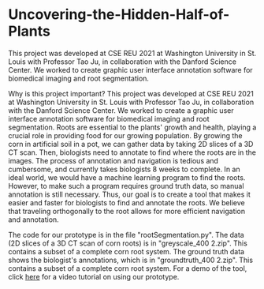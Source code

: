 # Uncovering-the-Hidden-Half-of-Plants
This project was developed at CSE REU 2021 at Washington University in St. Louis with Professor Tao Ju, in collaboration with the Danford Science Center. 
We worked to create graphic user interface annotation software for biomedical imaging and root segmentation. 

Why is this project important?
This project was developed at CSE REU 2021 at Washington University in St. Louis with Professor Tao Ju, in collaboration with the Danford Science Center. We worked to create a graphic user interface annotation software for biomedical imaging and root segmentation. Roots are essential to the plants' growth and health, playing a crucial role in providing food for our growing population. By growing the corn in artificial soil in a pot, we can gather data by taking 2D slices of a 3D CT scan. Then, biologists need to annotate to find where the roots are in the images. The process of annotation and navigation is tedious and cumbersome, and currently takes biologists 8 weeks to complete. In an ideal world, we would have a machine learning program to find the roots. However, to make such a program requires ground truth data, so manual annotation is still necessary. Thus, our goal is to create a tool that makes it easier and faster for biologists to find and annotate the roots. We believe that traveling orthogonally to the root allows for more efficient navigation and annotation.

The code for our prototype is in the file "rootSegmentation.py". 
The data (2D slices of a 3D CT scan of corn roots) is in "greyscale_400 2.zip". This contains a subset of a complete corn root system. 
The ground truth data shows the biologist's annotations, which is in "groundtruth_400 2.zip". This contains a subset of a complete corn root system. 
For a demo of the tool, click [here](https://www.youtube.com/watch?v=LFIK5Elue1U) for a video tutorial on using our prototype. 
